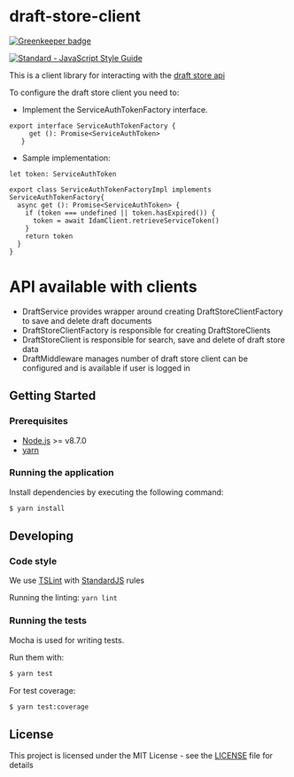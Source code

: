 # draft-store-client

[![Greenkeeper badge](https://badges.greenkeeper.io/hmcts/draft-store-client.svg)](https://greenkeeper.io/)

[![Standard - JavaScript Style Guide](https://img.shields.io/badge/code%20style-standard-brightgreen.svg)](http://standardjs.com/)

This is a client library for interacting with the [draft store api](https://github.com/hmcts/draft-store)

To configure the draft store client you need to:

* Implement the ServiceAuthTokenFactory interface.  
```
export interface ServiceAuthTokenFactory {
     get (): Promise<ServiceAuthToken>
   }
```
   
* Sample implementation:
```
let token: ServiceAuthToken

export class ServiceAuthTokenFactoryImpl implements ServiceAuthTokenFactory{
  async get (): Promise<ServiceAuthToken> {
    if (token === undefined || token.hasExpired()) {
      token = await IdamClient.retrieveServiceToken()
    }
    return token
  }
}
```   
# API available with clients
* DraftService provides wrapper around creating DraftStoreClientFactory to save and delete draft documents   
* DraftStoreClientFactory is responsible for creating DraftStoreClients
* DraftStoreClient is responsible for search, save and delete of draft store data
* DraftMiddleware manages number of draft store client can be configured and is available if user is logged in

## Getting Started

### Prerequisites

* [Node.js](https://nodejs.org/) >= v8.7.0
* [yarn](https://yarnpkg.com/)

### Running the application

Install dependencies by executing the following command:

 ```bash
$ yarn install
 ```

## Developing

### Code style

We use [TSLint](https://palantir.github.io/tslint/) with [StandardJS](http://standardjs.com/index.html) rules 

Running the linting:
`yarn lint`

### Running the tests

Mocha is used for writing tests.

Run them with:

```bash
$ yarn test
```

For test coverage:

```bash
$ yarn test:coverage
```

## License

This project is licensed under the MIT License - see the [LICENSE](LICENSE.md) file for details

